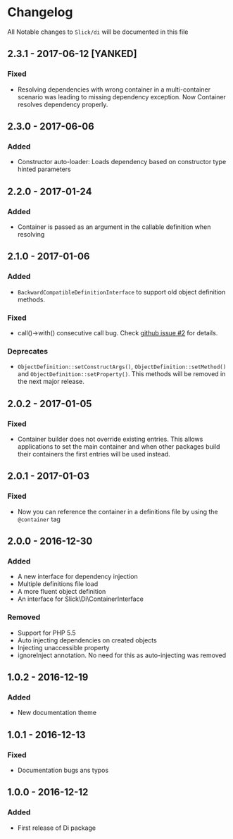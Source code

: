 # Changelog

All Notable changes to `Slick/di` will be documented in this file

## 2.3.1 - 2017-06-12 [YANKED]

### Fixed
- Resolving dependencies with wrong container in a multi-container scenario was leading to missing
  dependency exception. Now Container resolves dependency properly.

## 2.3.0 - 2017-06-06

### Added 
- Constructor auto-loader: Loads dependency based on constructor type hinted parameters 

## 2.2.0 - 2017-01-24

### Added
- Container is passed as an argument in the callable definition when resolving  

## 2.1.0 - 2017-01-06

### Added
- ``BackwardCompatibleDefinitionInterface`` to support old object definition methods.

### Fixed
- call()->with() consecutive call bug.
  Check [github issue #2](https://github.com/slickframework/di/issues/2) for details.
  
### Deprecates
- ``ObjectDefinition::setConstructArgs()``, ``ObjectDefinition::setMethod()`` and ``ObjectDefinition::setProperty()``.
  This methods will be removed in the next major release.

## 2.0.2 - 2017-01-05

### Fixed
- Container builder does not override existing entries. This allows
  applications to set the main container and when other packages build
  their containers the first entries will be used instead.

## 2.0.1 - 2017-01-03

### Fixed
- Now you can reference the container in a definitions file by using the
  ``@container`` tag

## 2.0.0 - 2016-12-30

### Added
- A new interface for dependency injection
- Multiple definitions file load
- A more fluent object definition
- An interface for Slick\\Di\\ContainerInterface

### Removed
- Support for PHP 5.5
- Auto injecting dependencies on created objects
- Injecting unaccessible property
- ignoreInject annotation. No need for this as auto-injecting was removed

## 1.0.2 - 2016-12-19

### Added
- New documentation theme

## 1.0.1 - 2016-12-13

### Fixed
- Documentation bugs ans typos

## 1.0.0 - 2016-12-12

### Added
- First release of Di package

